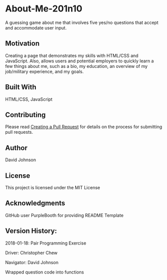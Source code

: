 # About-Me-201n10
A guessing game about me that involves five yes/no questions that accept and accommodate user input. 

## Motivation
Creating a page that demonstrates my skills with HTML/CSS and JavaScript. Also, allows users and potential employers to quickly learn a few things about me, such as a bio, my education, an overview of my job/military experience, and my goals.

## Built With
HTML/CSS, JavaScript

## Contributing
Please read [Creating a Pull Request](https://help.github.com/articles/creating-a-pull-request/) for details on the process for submitting pull requests.

## Author
David Johnson 

## License
This project is licensed under the MIT License

## Acknowledgments
GitHub user PurpleBooth for providing README Template 

## Version History:
2018-01-18: Pair Programming Exercise

Driver: Christopher Chew

Navigator:  David Johnson

Wrapped question code into functions
